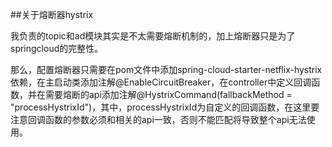 ##关于熔断器hystrix

我负责的topic和ad模块其实是不太需要熔断机制的，加上熔断器只是为了springcloud的完整性。

那么，配置熔断器只需要在pom文件中添加spring-cloud-starter-netflix-hystrix依赖，在主启动类添加注解@EnableCircuitBreaker，在controller中定义回调函数，并在需要熔断的api添加注解@HystrixCommand(fallbackMethod = "processHystrixId")，其中，processHystrixId为自定义的回调函数，在这里要注意回调函数的参数必须和相关的api一致，否则不能匹配将导致整个api无法使用。